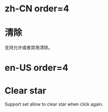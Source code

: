 # zh-CN order=4

# 清除

支持允许或者禁用清除。

# en-US order=4

# Clear star

Support set allow to clear star when click again.
